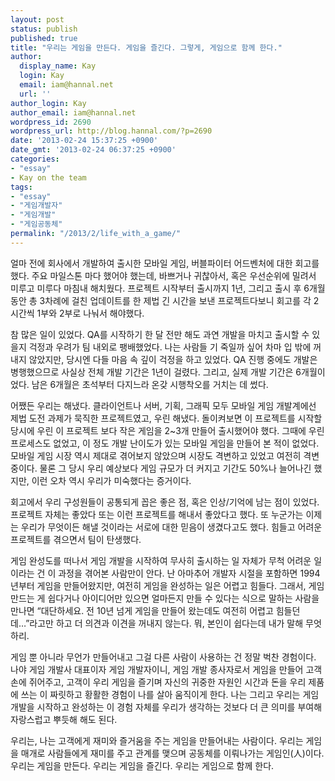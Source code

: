 ```yaml
---
layout: post
status: publish
published: true
title: "우리는 게임을 만든다. 게임을 즐긴다. 그렇게, 게임으로 함께 한다."
author:
  display_name: Kay
  login: Kay
  email: iam@hannal.net
  url: ''
author_login: Kay
author_email: iam@hannal.net
wordpress_id: 2690
wordpress_url: http://blog.hannal.com/?p=2690
date: '2013-02-24 15:37:25 +0900'
date_gmt: '2013-02-24 06:37:25 +0900'
categories:
- "essay"
- Kay on the team
tags:
- "essay"
- "게임개발자"
- "게임개발"
- "게임공동체"
permalink: "/2013/2/life_with_a_game/"
---
```

<p>얼마 전에 회사에서 개발하여 출시한 모바일 게임, 버블파이터 어드벤처에 대한 회고를 했다. 주요 마일스톤 마다 했어야 했는데, 바쁘거나 귀찮아서, 혹은 우선순위에 밀려서 미루고 미루다 마침내 해치웠다. 프로젝트 시작부터 출시까지 1년, 그리고 출시 후 6개월 동안 총 3차례에 걸친 업데이트를 한 제법 긴 시간을 보낸 프로젝트다보니 회고를 각 2시간씩 1부와 2부로 나눠서 해야했다.</p>
<p>참 많은 일이 있었다. QA를 시작하기 한 달 전만 해도 과연 개발을 마치고 출시할 수 있을지 걱정과 우려가 팀 내외로 팽배했었다. 나는 사람들 기 죽일까 싶어 차마 입 밖에 꺼내지 않았지만, 당시엔 다들 마음 속 깊이 걱정을 하고 있었다. QA 진행 중에도 개발은 병행했으므로 사실상 전체 개발 기간은 1년이 걸렸다. 그리고, 실제 개발 기간은 6개월이었다. 남은 6개월은 초석부터 다지느라 온갖 시행착오를 거치는 데 썼다.</p>
<p>어쨌든 우리는 해냈다. 클라이언트나 서버, 기획, 그래픽 모두 모바일 게임 개발계에선 제법 도전 과제가 묵직한 프로젝트였고, 우린 해냈다. 돌이켜보면 이 프로젝트를 시작할 당시에 우린 이 프로젝트 보다 작은 게임을 2~3개 만들어 출시했어야 했다. 그때에 우린 프로세스도 없었고, 이 정도 개발 난이도가 있는 모바일 게임을 만들어 본 적이 없었다. 모바일 게임 시장 역시 제대로 겪어보지 않았으며 시장도 격변하고 있었고 여전히 격변 중이다. 물론 그 당시 우리 예상보다 게임 규모가 더 커지고 기간도 50%나 늘어나긴 했지만, 이런 오차 역시 우리가 미숙했다는 증거이다.</p>
<p>회고에서 우리 구성원들이 공통되게 꼽은 좋은 점, 혹은 인상/기억에 남는 점이 있었다. 프로젝트 자체는 좋았다 또는 이런 프로젝트를 해내서 좋았다고 했다. 또 누군가는 이제는 우리가 무엇이든 해낼 것이라는 서로에 대한 믿음이 생겼다고도 했다. 힘들고 어려운 프로젝트를 겪으면서 팀이 탄생했다.</p>
<p>게임 완성도를 떠나서 게임 개발을 시작하여 무사히 출시하는 일 자체가 무척 어려운 일이라는 건 이 과정을 겪어본 사람만이 안다. 난 아마추어 개발자 시절을 포함하면 1994년부터 게임을 만들어왔지만, 여전히 게임을 완성하는 일은 어렵고 힘들다. 그래서, 게임 만드는 게 쉽다거나 아이디어만 있으면 얼마든지 만들 수 있다는 식으로 말하는 사람을 만나면 “대단하세요. 전 10년 넘게 게임을 만들어 왔는데도 여전히 어렵고 힘들던데…”라고만 하고 더 의견과 이견을 꺼내지 않는다. 뭐, 본인이 쉽다는데 내가 말해 무엇하리.</p>
<p>게임 뿐 아니라 무언가 만들어내고 그걸 다른 사람이 사용하는 건 정말 벅찬 경험이다. 나야 게임 개발사 대표이자 게임 개발자이니, 게임 개발 종사자로서 게임을 만들어 고객 손에 쥐어주고, 고객이 우리 게임을 즐기며 자신의 귀중한 자원인 시간과 돈을 우리 제품에 쓰는 이 짜릿하고 황활한 경험이 나를 살아 움직이게 한다. 나는 그리고 우리는 게임 개발을 시작하고 완성하는 이 경험 자체를 우리가 생각하는 것보다 더 큰 의미를 부여해 자랑스럽고 뿌듯해 해도 된다.</p>
<p>우리는, 나는 고객에게 재미와 즐거움을 주는 게임을 만들어내는 사람이다. 우리는 게임을 매개로 사람들에게 재미를 주고 관계를 맺으며 공동체를 이뤄나가는 게임인(人)이다. 우리는 게임을 만든다. 우리는 게임을 즐긴다. 우리는 게임으로 함께 한다.</p>
